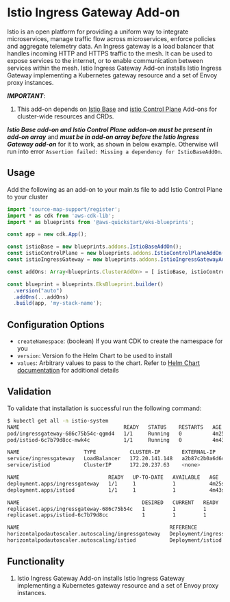 # Istio Ingress Gateway Add-on

Istio is an open platform for providing a uniform way to integrate microservices, manage traffic flow across microservices, enforce policies and aggregate telemetry data. An Ingress gateway is a load balancer that handles incoming HTTP and HTTPS traffic to the mesh. It can be used to expose services to the internet, or to enable communication between services within the mesh. Istio Ingress Gateway Add-on installs Istio Ingress Gateway implementing a Kubernetes gateway resource and a set of Envoy proxy instances.

***IMPORTANT***:

1. This add-on depends on [Istio Base](istio-base.md) and [istio Control Plane](istio-control-plane.md) Add-ons for cluster-wide resources and CRDs.

***Istio Base add-on and Istio Control Plane addon-on must be present in add-on array*** and ***must be in add-on array before the Istio Ingress Gateway add-on*** for it to work, as shown in below example. Otherwise will run into error `Assertion failed: Missing a dependency for IstioBaseAddOn`.

## Usage

Add the following as an add-on to your main.ts file to add Istio Control Plane to your cluster

```typescript
import 'source-map-support/register';
import * as cdk from 'aws-cdk-lib';
import * as blueprints from '@aws-quickstart/eks-blueprints';

const app = new cdk.App();

const istioBase = new blueprints.addons.IstioBaseAddOn();
const istioControlPlane = new blueprints.addons.IstioControlPlaneAddOn()
const istioIngressGateway = new blueprints.addons.IstioIngressGatewayAddOn()

const addOns: Array<blueprints.ClusterAddOn> = [ istioBase, istioControlPlane, istioIngressGateway ];

const blueprint = blueprints.EksBlueprint.builder()
  .version("auto")
  .addOns(...addOns)
  .build(app, 'my-stack-name');
```

## Configuration Options

- `createNamespace`: (boolean) If you want CDK to create the namespace for you
- `version`: Version fo the Helm Chart to be used to install
- `values`: Arbitrary values to pass to the chart. Refer to [Helm Chart documentation](https://istio.io/latest/docs/setup/additional-setup/gateway/) for additional details

## Validation

To validate that installation is successful run the following command:

```bash
$ kubectl get all -n istio-system
NAME                                  READY   STATUS    RESTARTS   AGE
pod/ingressgateway-686c75b54c-qgmd4   1/1     Running   0          4m25s
pod/istiod-6c7b79d8cc-mwk4c           1/1     Running   0          4m43s

NAME                     TYPE           CLUSTER-IP       EXTERNAL-IP                                                              PORT(S)                                      AGE
service/ingressgateway   LoadBalancer   172.20.141.148   a2b87c2b0a6d64bfe9e99b29308ae0ad-449071982.us-east-1.elb.amazonaws.com   15021:30586/TCP,80:32662/TCP,443:30891/TCP   4m25s
service/istiod           ClusterIP      172.20.237.63    <none>                                                                   15010/TCP,15012/TCP,443/TCP,15014/TCP        4m43s

NAME                             READY   UP-TO-DATE   AVAILABLE   AGE
deployment.apps/ingressgateway   1/1     1            1           4m25s
deployment.apps/istiod           1/1     1            1           4m43s

NAME                                        DESIRED   CURRENT   READY   AGE
replicaset.apps/ingressgateway-686c75b54c   1         1         1       4m25s
replicaset.apps/istiod-6c7b79d8cc           1         1         1       4m43s

NAME                                                 REFERENCE                   TARGETS   MINPODS   MAXPODS   REPLICAS   AGE
horizontalpodautoscaler.autoscaling/ingressgateway   Deployment/ingressgateway   2%/80%    1         5         1          4m25s
horizontalpodautoscaler.autoscaling/istiod           Deployment/istiod           0%/80%    1         5         1          4m43s
```

## Functionality

1. Istio Ingress Gateway Add-on installs Istio Ingress Gateway implementing a Kubernetes gateway resource and a set of Envoy proxy instances.

